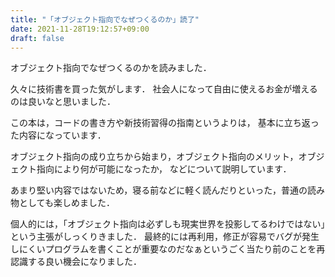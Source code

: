 ```yaml
---
title: "「オブジェクト指向でなぜつくるのか」読了"
date: 2021-11-28T19:12:57+09:00
draft: false
---
```


オブジェクト指向でなぜつくるのかを読みました．

久々に技術書を買った気がします．
社会人になって自由に使えるお金が増えるのは良いなと思いました．

この本は，コードの書き方や新技術習得の指南というよりは，
基本に立ち返った内容になっています．

オブジェクト指向の成り立ちから始まり，オブジェクト指向のメリット，オブジェクト指向により何が可能になったか，
などについて説明しています．

あまり堅い内容ではないため，寝る前などに軽く読んだりといった，普通の読み物としても楽しめました．

個人的には，「オブジェクト指向は必ずしも現実世界を投影してるわけではない」という主張がしっくりきました．
最終的には再利用，修正が容易でバグが発生しにくいプログラムを書くことが重要なのだなぁというごく当たり前のことを再認識する良い機会になりました．
